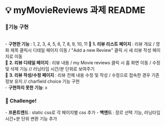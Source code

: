 <h1> 💡 myMovieReviews 과제 README </h1>

<h3> 🚨기능 구현 </h3>
<br/>
- <b>구현한 기능 </b>: 1, 2, 3, 4, 5, 6, 7, 8, 9, 10, 11
    📝 <b> 1. 리뷰 리스트 페이지 </b>: 리뷰 개요 / 영화 제목 클릭시 디테일 페이지 이동 / "Add a new Review" 클릭 시 새 리뷰 작성 페이지로 이동
    <br/>
    📝 <b> 2. 리뷰 디테일 페이지 </b>: 리뷰 내용 / my Movie reviews 클릭 시 홈 화면 이동 / 수정 및 삭제 기능 // 러닝타임 시간/분 단위로 보여주기
    <br/>
    📝 <b> 3. 리뷰 작성/수정 페이지 </b>: 리뷰 전체 내용 수정 및 작성 / 수정으로 접속한 경우 기존 정보 유지 // charfield choice 기능 구현
<br/>
- <b> 구현하지 못한 기능</b>: x

<h3> 🚨 Challenge! </h3>
- <b> 프론트엔드 </b> : static css로 각 페이지별 css 추가
- <b> 백엔드 </b> : 장르 선택 기능, 러닝타임 시간+분 단위 변환 기능 추가
